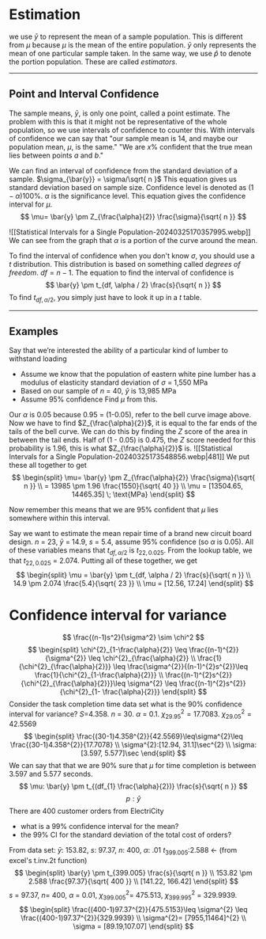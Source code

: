# Estimation
we use $\bar{y}$ to represent the mean of a sample population. This is different from $\mu$ because $\mu$ is the mean of the entire population. $\bar{y}$ only represents the mean of one particular sample taken. 
In the same way, we use $\hat{p}$ to denote the portion population. These are called *estimators*.
***
## Point and Interval Confidence
The sample means, $\bar{y}$, is only one point, called a point estimate. The problem with this is that it might not be representative of the whole population, so we use intervals of confidence to counter this.
With intervals of confidence we can say that "our sample mean is 14, and maybe our population mean, $\mu$, is the same." "We are $x\%$ confident that the true mean lies between points $a$ and $b$."

We can find an interval of confidence from the standard deviation of a sample. 
$\sigma_{\bar{y}} = \sigma/\sqrt{ n }$ 
This equation gives us standard deviation based on sample size. 
Confidence level is denoted as $(1-\alpha)100\%$. $\alpha$ is the significance level. This equation gives the confidence interval for $\mu$.
$$
\mu= \bar{y} \pm Z_{\frac{\alpha}{2}} \frac{\sigma}{\sqrt{ n }}
$$

![[Statistical Intervals for a Single Population-20240325170357995.webp]] We can see from the graph that $\alpha$ is a portion of the curve around the mean. 

To find the interval of confidence when you don't know $\sigma$, you should use a $t$ distribution. This distribution is based on something called *degrees of freedom*. $df = n-1$. The equation to find the interval of confidence is 
$$
\bar{y} \pm t_{df, \alpha / 2} \frac{s}{\sqrt{ n }}
$$
To find $t_{df, \alpha / 2}$, you simply just have to look it up in a $t$ table.
***
## Examples
Say that we’re interested the ability of a particular kind of lumber to withstand loading 
- Assume we know that the population of eastern white pine lumber has a modulus of elasticity standard deviation of $\sigma$ = 1,550 MPa
-  Based on our sample of $n$ = 40, $\bar{y}$ is 13,985 MPa  
- Assume 95% confidence
Find $\mu$ from this.

Our $\alpha$ is 0.05 because 0.95 = (1-0.05), refer to the bell curve image above. Now we have to find $Z_{\frac{\alpha}{2}}$, it is equal to the far ends of the tails of the bell curve. We can do this by finding the $Z$ score of the area in between the tail ends. Half of (1 - 0.05) is 0.475, the $Z$ score needed for this probability is 1.96, this is what $Z_{\frac{\alpha}{2}}$ is. ![[Statistical Intervals for a Single Population-20240325173548856.webp|481]]
We put these all together to get 
$$
\begin{split}
\mu= \bar{y} \pm Z_{\frac{\alpha}{2}} \frac{\sigma}{\sqrt{ n }} \\
= 13985 \pm 1.96 \frac{1550}{\sqrt{ 40 }} \\
\mu = [13504.65, 14465.35] \; \text{MPa}
\end{split}
$$

Now remember this means that we are 95% confident that $\mu$ lies somewhere within this interval.

Say we want to estimate the mean repair time of a brand new circuit board design. 
$n$ = 23, $\bar{y}$ = 14.9, $s$ = 5.4, assume 95% confidence (so $\alpha$ is 0.05). All of these variables means that $t_{df, \alpha / 2}$ is $t_{22,0.025}$. From the lookup table, we that $t_{22,0.025}$ = 2.074. Putting all of these together, we get $$
\begin{split}
\mu = \bar{y} \pm t_{df, \alpha / 2} \frac{s}{\sqrt{ n }} \\
14.9 \pm 2.074 \frac{5.4}{\sqrt{ 23 }} \\
\mu = [12.56, 17.24]
\end{split}
$$
# Confidence interval for variance
$$
\frac{(n-1)s^2}{\sigma^2} \sim \chi^2
$$
$$
\begin{split}
\chi^{2}_{1-\frac{\alpha}{2}} \leq \frac{(n-1)^{2}}{\sigma^{2}} \leq \chi^{2}_{\frac{\alpha}{2}} \\
\frac{1}{\chi^{2}_{\frac{\alpha}{2}}} \leq \frac{\sigma^{2}}{(n-1)^{2}s^{2}}\leq \frac{1}{\chi^{2}_{1-\frac{\alpha}{2}}} \\
\frac{(n-1)^{2}s^{2}}{\chi^{2}_{\frac{\alpha}{2}}}\leq \sigma^{2} \leq \frac{(n-1)^{2}s^{2}}{\chi^{2}_{1- \frac{\alpha}{2}}}
\end{split}
$$
Consider the task completion time data set
what is the 90% confidence interval for variance?
$S$=4.358. $n$ = 30. $\alpha$ = 0.1. $\chi^{2}_{29.95} = 17.7083$. $\chi^{2}_{29.05} = 42.5569$
$$
\begin{split}
\frac{(30-1)4.358^{2}}{42.5569}\leq\sigma^{2}\leq \frac{(30-1)4.358^{2}}{17.7078} \\
\sigma^{2}:[12.94, 31.1]\sec^{2} \\
\sigma:[3.597, 5.577]\sec
\end{split}
$$
We can say that that we are 90% sure that $\mu$ for time completion is between 3.597 and 5.577 seconds.
$$
\mu: \bar{y} \pm t_{(df_{1} \frac{\alpha}{2})} \frac{s}{\sqrt{ n }}
$$
$$
p: \hat{y} 
$$
There are 400 customer orders from ElectriCity
 - what is a 99% confidence interval for the mean?
 - the 99% CI for the standard deviation of the total cost of orders? 
 
From data set: $\bar{y}$: 153.82, $s$: 97.37, $n$: 400, $\alpha$: .01 $t_{399.005}$:2.588 $\leftarrow$ (from excel's t.inv.2t function)
$$
\begin{split}
\bar{y} \pm t_{399.005} \frac{s}{\sqrt{ n }} \\
153.82 \pm 2.588 \frac{97.37}{\sqrt{ 400 }} \\
[141.22, 166.42]
\end{split}
$$
$s$ = 97.37, $n$= 400, $\alpha$ = 0.01, $\chi^{2}_{399.005}$= 475.513, $\chi^{2}_{399.995}$ = 329.9939.
$$
\begin{split}
\frac{(400-1)97.37^{2}}{475.5153}\leq \sigma^{2} \leq \frac{(400-1)97.37^{2}}{329.9939} \\
\sigma^{2}= [7955,11464]^{2} \\
\sigma = [89.19,107.07]
\end{split}
$$
